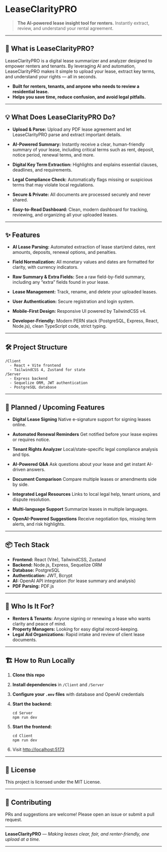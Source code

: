 # LeaseClarityPRO

> **The AI-powered lease insight tool for renters.**
> Instantly extract, review, and understand your rental agreement.

---

## 🚀 What is LeaseClarityPRO?

LeaseClarityPRO is a digital lease summarizer and analyzer designed to empower renters and tenants. By leveraging AI and automation, LeaseClarityPRO makes it simple to upload your lease, extract key terms, and understand your rights — all in seconds.

* **Built for renters, tenants, and anyone who needs to review a residential lease.**
* **Helps you save time, reduce confusion, and avoid legal pitfalls.**

---

## 💡 What Does LeaseClarityPRO Do?

* **Upload & Parse:**
  Upload any PDF lease agreement and let LeaseClarityPRO parse and extract important details.

* **AI-Powered Summary:**
  Instantly receive a clear, human-friendly summary of your lease, including critical terms such as rent, deposit, notice period, renewal terms, and more.

* **Digital Key Term Extraction:**
  Highlights and explains essential clauses, deadlines, and requirements.

* **Legal Compliance Check:**
  Automatically flags missing or suspicious terms that may violate local regulations.

* **Secure & Private:**
  All documents are processed securely and never shared.

* **Easy-to-Read Dashboard:**
  Clean, modern dashboard for tracking, reviewing, and organizing all your uploaded leases.

---

## ✨ Features

* **AI Lease Parsing:**
  Automated extraction of lease start/end dates, rent amounts, deposits, renewal options, and penalties.

* **Field Normalization:**
  All monetary values and dates are formatted for clarity, with currency indicators.

* **Raw Summary & Extra Fields:**
  See a raw field-by-field summary, including any “extra” fields found in your lease.

* **Lease Management:**
  Track, rename, and delete your uploaded leases.

* **User Authentication:**
  Secure registration and login system.

* **Mobile-First Design:**
  Responsive UI powered by TailwindCSS v4.

* **Developer-Friendly:**
  Modern PERN stack (PostgreSQL, Express, React, Node.js), clean TypeScript code, strict typing.

---

## 🛠️ Project Structure

```
/Client
  - React + Vite frontend
  - TailwindCSS 4, Zustand for state
/Server
  - Express backend
  - Sequelize ORM, JWT authentication
  - PostgreSQL database
```

---

## 🌱 Planned / Upcoming Features

* **Digital Lease Signing**
  Native e-signature support for signing leases online.

* **Automated Renewal Reminders**
  Get notified before your lease expires or requires notice.

* **Tenant Rights Analyzer**
  Local/state-specific legal compliance analysis and tips.

* **AI-Powered Q\&A**
  Ask questions about your lease and get instant AI-driven answers.

* **Document Comparison**
  Compare multiple leases or amendments side by side.

* **Integrated Legal Resources**
  Links to local legal help, tenant unions, and dispute resolution.

* **Multi-language Support**
  Summarize leases in multiple languages.

* **OpenAI-Powered Suggestions**
  Receive negotiation tips, missing term alerts, and risk highlights.

---

## 📦 Tech Stack

* **Frontend:** React (Vite), TailwindCSS, Zustand
* **Backend:** Node.js, Express, Sequelize ORM
* **Database:** PostgreSQL
* **Authentication:** JWT, Bcrypt
* **AI:** OpenAI API integration (for lease summary and analysis)
* **PDF Parsing:** PDF.js

---

## 👀 Who Is It For?

* **Renters & Tenants:** Anyone signing or renewing a lease who wants clarity and peace of mind.
* **Property Managers:** Looking for easy digital record-keeping.
* **Legal Aid Organizations:** Rapid intake and review of client lease documents.

---

## 🏗️ How to Run Locally

1. **Clone this repo**
2. **Install dependencies** in `/Client` and `/Server`
3. **Configure your `.env` files** with database and OpenAI credentials
4. **Start the backend:**

   ```
   cd Server
   npm run dev
   ```
5. **Start the frontend:**

   ```
   cd Client
   npm run dev
   ```
6. Visit [http://localhost:5173](http://localhost:5173)

---

## 📝 License

This project is licensed under the MIT License.

---

## 🙌 Contributing

PRs and suggestions are welcome! Please open an issue or submit a pull request.

---

**LeaseClarityPRO** — *Making leases clear, fair, and renter-friendly, one upload at a time.*

---
